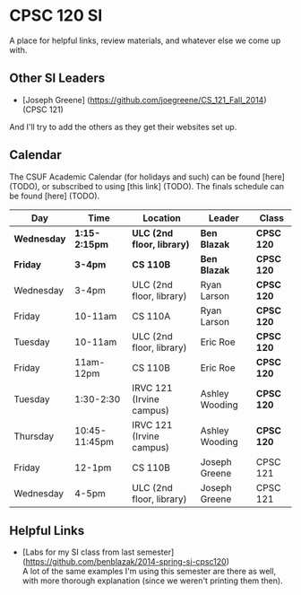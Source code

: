 # CPSC 120 SI

A place for helpful links, review materials, and whatever else we come up with.


## Other SI Leaders

- [Joseph Greene] (https://github.com/joegreene/CS_121_Fall_2014) (CPSC 121)


<!-- TODO -->
And I'll try to add the others as they get their websites set up.


## Calendar

The CSUF Academic Calendar (for holidays and such) can be found [here] (TODO),
or subscribed to using [this link] (TODO).  The finals schedule can be found
[here] (TODO).

|      Day      |       Time        |           Location           |       Leader       |    Class     |
| ------------- | ----------------- | ---------------------------- | ------------------ | ------------ |
| **Wednesday** | **1:15-2:15pm**   | **ULC (2nd floor, library)** | **Ben Blazak**     | **CPSC 120** |
| **Friday**    | **3-4pm**         | **CS 110B**                  | **Ben Blazak**     | **CPSC 120** |
|   Wednesday   |   3-4pm           |   ULC (2nd floor, library)   |   Ryan Larson      | **CPSC 120** |
|   Friday      |   10-11am         |   CS 110A                    |   Ryan Larson      | **CPSC 120** |
|   Tuesday     |   10-11am         |   ULC (2nd floor, library)   |   Eric Roe         | **CPSC 120** |
|   Friday      |   11am-12pm       |   CS 110B                    |   Eric Roe         | **CPSC 120** |
|   Tuesday     |   1:30-2:30       |   IRVC 121 (Irvine campus)   |   Ashley Wooding   | **CPSC 120** |
|   Thursday    |   10:45-11:45pm   |   IRVC 121 (Irvine campus)   |   Ashley Wooding   | **CPSC 120** |
|   Friday      |   12-1pm          |   CS 110B                    |   Joseph Greene    |   CPSC 121   |
|   Wednesday   |   4-5pm           |   ULC (2nd floor, library)   |   Joseph Greene    |   CPSC 121   |


## Helpful Links

- [Labs for my SI class from last semester]
  (https://github.com/benblazak/2014-spring-si-cpsc120)  
  A lot of the same examples I'm using this semester are there as well, with
  more thorough explanation (since we weren't printing them then).


